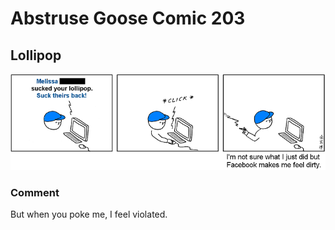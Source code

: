 # Abstruse Goose Comic 203
## Lollipop

![image](you_did_WHAT_to_my_WHAT.png)
### Comment
But when you poke me, I feel violated.
